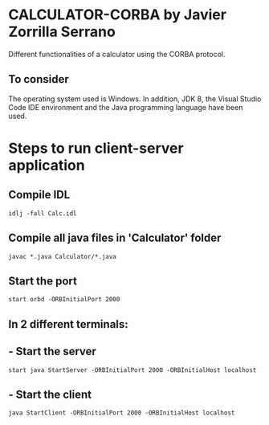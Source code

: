 # CALCULATOR-CORBA by Javier Zorrilla Serrano
Different functionalities of a calculator using the CORBA protocol.

## To consider
The operating system used is Windows. In addition, JDK 8, the Visual Studio Code IDE environment and the Java programming language have been used.

# Steps to run client-server application
## Compile IDL


    idlj -fall Calc.idl

## Compile all java files in 'Calculator' folder


    javac *.java Calculator/*.java

## Start the port


    start orbd -ORBInitialPort 2000

## In 2 different terminals:
## - Start the server


    start java StartServer -ORBInitialPort 2000 -ORBInitialHost localhost

## - Start the client


    java StartClient -ORBInitialPort 2000 -ORBInitialHost localhost
